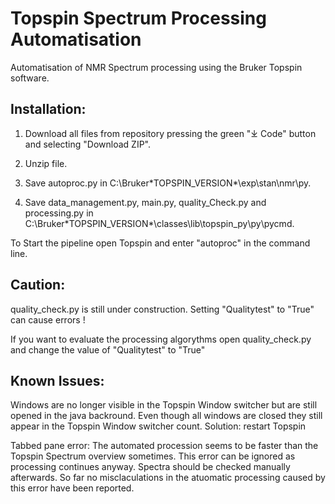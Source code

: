# Topspin Spectrum Processing Automatisation

Automatisation of NMR Spectrum processing using the Bruker Topspin software. 

## Installation: 

1. Download all files from repository pressing the green "⤓ Code" button and selecting  "Download ZIP".

2. Unzip file.

3. Save autoproc.py in C:\Bruker\*TOPSPIN_VERSION*\exp\stan\nmr\py.

4. Save data_management.py, main.py, quality_Check.py and processing.py in C:\Bruker\*TOPSPIN_VERSION*\classes\lib\topspin_py\py\pycmd.


To Start the pipeline open Topspin and enter "autoproc" in the command line.


## Caution:

 quality_check.py is still under construction. Setting "Qualitytest" to "True" can cause errors !
 
 If you want to evaluate the processing algorythms open quality_check.py and change the value of "Qualitytest"  to "True"
 
 ## Known Issues:
 Windows are no longer visible in the Topspin Window switcher but are still opened in the java backround.
 Even though all windows are closed they still appear in the Topspin Window switcher count.
 Solution: restart Topspin
 
 
 Tabbed pane error: 
 The automated procession seems to be faster than the Topspin Spectrum overview sometimes.
 This error can be ignored as processing continues anyway. Spectra should be checked manually afterwards. 
 So far no misclaculations in the atuomatic processing caused by this error have been reported.
 
